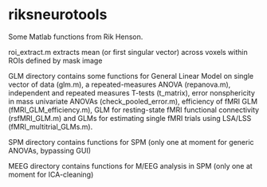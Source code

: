 # riksneurotools
Some Matlab functions from Rik Henson.

roi_extract.m extracts mean (or first singular vector) across voxels within ROIs defined by mask image

GLM directory contains some functions for General Linear Model on single vector of data (glm.m), a repeated-measures ANOVA (repanova.m), independent and repeated measures T-tests (t_matrix), error nonsphericity in mass univariate ANOVAs (check_pooled_error.m), efficiency of fMRI GLM (fMRI_GLM_efficiency.m), GLM for resting-state fMRI functional connectivity (rsfMRI_GLM.m) and GLMs for estimating single fMRI trials using LSA/LSS (fMRI_multitrial_GLMs.m).

SPM directory contains functions for SPM (only one at moment for generic ANOVAs, bypassing GUI)

MEEG directory contains functions for M/EEG analysis in SPM (only one at moment for ICA-cleaning)

